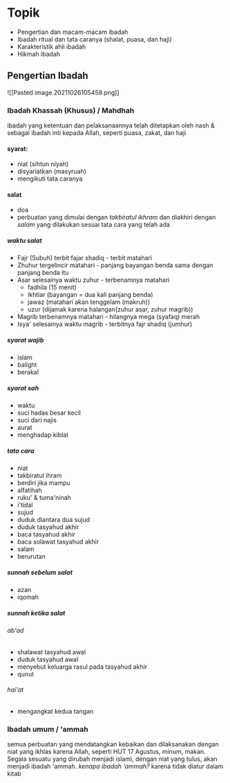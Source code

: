 # Topik
-  Pengertian dan macam-macam ibadah
- Ibadah ritual dan tata caranya (shalat, puasa, dan haji)
- Karakteristik ahli ibadah
- Hikmah ibadah


## Pengertian Ibadah
![[Pasted image 20211026105459.png]]
### Ibadah Khassah (Khusus) / Mahdhah
ibadah yang ketentuan dan pelaksanaannya telah ditetapkan oleh nash & sebagai ibadah inti kepada Allah, seperti puasa, zakat, dan haji

#### syarat:
- niat (sihtun niyah)
- disyariatkan (masyruah)
- mengikuti tata caranya

#### salat
- doa
- perbuatan yang dimulai dengan *takbiratul ikhram* dan diakhiri dengan *salam* yang dilakukan sesuai tata cara yang telah ada

##### waktu salat
- Fajr (Subuh)
	terbit fajar shadiq - terbit matahari
- Zhuhur
	tergelincir matahari - panjang bayangan benda sama dengan panjang benda itu
- Asar
	selesainya waktu zuhur - terbenamnya matahari
	- fadhila (15 menit)
	- ikhtiar (bayangan = dua kali panjang benda) 
	- jawaz (matahari akan tenggelam (makruh))
	- uzur (dijamak karena halangan(zuhur asar, zuhur magrib))
- Magrib
	terbenamnya matahari - hilangnya mega (syafaq) merah
- Isya'
	selesainya waktu magrib - terbitnya fajr shadiq (jumhur)
	
##### syarat wajib 
- islam
- balight
- berakal

##### syarat sah
- waktu
- suci hadas besar kecil
- suci dari najis
- aurat
- menghadap kiblat

##### tata cara
- niat
- takbiratul ihram
- berdiri jika mampu
- alfatihah
- ruku' & tuma'ninah
- i'tidal
- sujud
- duduk diantara dua sujud
- duduk tasyahud akhir
- baca tasyahud akhir
- baca solawat tasyahud akhir
- salam 
- berurutan

##### sunnah sebelum salat
- azan
- iqomah

##### sunnah ketika salat
###### ab'ad
- shalawat tasyahud awal
- duduk tasyahud awal
- menyebut keluarga rasul pada tasyahud akhir
- qunut

###### hai'at
- mengangkat kedua tangan

### Ibadah umum / 'ammah
semua perbuatan yang mendatangkan kebaikan dan dilaksanakan dengan niat yang ikhlas karena Allah, seperti HUT 17 Agustus, minum, makan. 
Segala sesuatu yang dirubah menjadi islami, dengan niat yang tulus, akan menjadi ibadah 'ammah.
*kenapa ibadah 'ammah?*
karena tidak diatur dalam kitab
